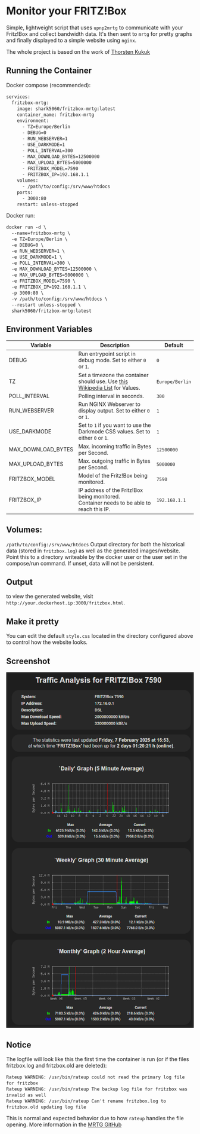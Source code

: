 # Monitor your FRITZ!Box

Simple, lightweight script that uses `upnp2mrtg` to communicate with your
Fritz!Box and collect bandwidth data. It's then sent to `mrtg` for pretty
graphs and finally displayed to a simple website using `nginx`.

The whole project is based on the work of [Thorsten Kukuk](https://github.com/thkukuk/fritzbox-monitoring/)

## Running the Container

Docker compose (recommended):
```
services:
  fritzbox-mrtg:
    image: shark5060/fritzbox-mrtg:latest
    container_name: fritzbox-mrtg
    environment:
      - TZ=Europe/Berlin
      - DEBUG=0
      - RUN_WEBSERVER=1
      - USE_DARKMODE=1
      - POLL_INTERVAL=300
      - MAX_DOWNLOAD_BYTES=12500000
      - MAX_UPLOAD_BYTES=5000000
      - FRITZBOX_MODEL=7590
      - FRITZBOX_IP=192.168.1.1
    volumes:
      - /path/to/config:/srv/www/htdocs
    ports:
      - 3000:80
    restart: unless-stopped
```

Docker run:
```
docker run -d \
  --name=fritzbox-mrtg \
  -e TZ=Europe/Berlin \
  -e DEBUG=0 \
  -e RUN_WEBSERVER=1 \
  -e USE_DARKMODE=1 \
  -e POLL_INTERVAL=300 \
  -e MAX_DOWNLOAD_BYTES=12500000 \
  -e MAX_UPLOAD_BYTES=5000000 \
  -e FRITZBOX_MODEL=7590 \
  -e FRITZBOX_IP=192.168.1.1 \
  -p 3000:80 \
  -v /path/to/config:/srv/www/htdocs \
  --restart unless-stopped \
  shark5060/fritzbox-mrtg:latest
```

## Environment Variables

| Variable | Description | Default |
| ------------- | ------------- | ------------- |
| DEBUG  | Run entrypoint script in debug mode. Set to either `0` or `1`. | `0` |
| TZ  | Set a timezone the container should use. Use [this Wikipedia List](https://en.wikipedia.org/wiki/List_of_tz_database_time_zones) for Values. | `Europe/Berlin` |
| POLL_INTERVAL  | Polling interval in seconds. | `300` |
| RUN_WEBSERVER  | Run NGINX Webserver to display output. Set to either `0` or `1`. | `1` |
| USE_DARKMODE  | Set to `1` if you want to use the Darkmode CSS values. Set to either `0` or `1`. | `1` |
| MAX_DOWNLOAD_BYTES  | Max. incoming traffic in Bytes per Second. | `12500000` |
| MAX_UPLOAD_BYTES  | Max. outgoing traffic in Bytes per Second. | `5000000` |
| FRITZBOX_MODEL  | Model of the Fritz!Box being monitored. | `7590` |
| FRITZBOX_IP  | IP address of the Fritz!Box being monitored. <br>Container needs to be able to reach this IP. | `192.168.1.1` |

## Volumes:

`/path/to/config:/srv/www/htdocs`
Output directory for both the historical data (stored in `fritzbox.log`) as well as the generated images/website.
Point this to a directory writeable by the docker user or the user set in the compose/run command.
If unset, data will not be persistent.

## Output

to view the generated website, visit `http://your.dockerhost.ip:3000/fritzbox.html`.

## Make it pretty

You can edit the default `style.css` located in the directory configured above to control how the website looks.

## Screenshot

![Screenshot](screenshot.png)

## Notice

The logfile will look like this the first time the container is run (or if the files fritzbox.log and fritzbox.old are deleted):
```
Rateup WARNING: /usr/bin/rateup could not read the primary log file for fritzbox
Rateup WARNING: /usr/bin/rateup The backup log file for fritzbox was invalid as well
Rateup WARNING: /usr/bin/rateup Can't rename fritzbox.log to fritzbox.old updating log file
```
This is normal and expected behavior due to how `rateup` handles the file opening. More information in the [MRTG GitHub](https://github.com/oetiker/mrtg/blob/master/src/src/rateup.c#L1328)